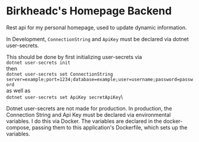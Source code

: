 # Birkheadc's Homepage Backend

Rest api for my personal homepage, used to update dynamic information.

In Development, `ConnectionString` and `ApiKey` must be declared via dotnet user-secrets.

This should be done by first initializing user-secrets via\
`dotnet user-secrets init`\
then\
`dotnet user-secrets set ConnectionString server=example;port=1234;database=example;user=username;password=password`\
as well as\
`dotnet user-secrets set ApiKey secretApiKey`\

Dotnet user-secrets are not made for production. In production, the Connection String and Api Key must be declared via environmental variables. I do this via Docker. The variables are declared in the docker-compose, passing them to this application's Dockerfile, which sets up the variables.